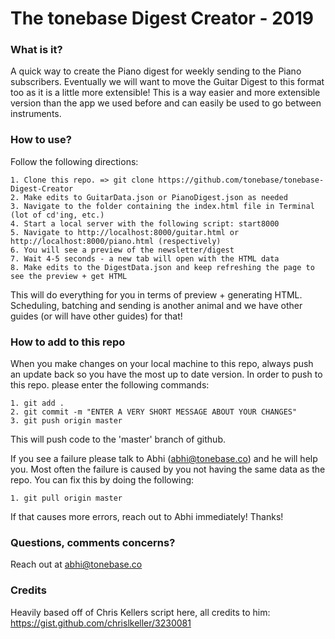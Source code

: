 # The tonebase Digest Creator - 2019

### What is it?

A quick way to create the Piano digest for weekly sending to the Piano subscribers. Eventually we will want to move the Guitar Digest to this format too as it is a little more extensible! This is a way easier and more extensible version than the app we used before and can easily be used to go between instruments.

### How to use?

Follow the following directions:

```
1. Clone this repo. => git clone https://github.com/tonebase/tonebase-Digest-Creator
2. Make edits to GuitarData.json or PianoDigest.json as needed
3. Navigate to the folder containing the index.html file in Terminal (lot of cd'ing, etc.)
4. Start a local server with the following script: start8000
5. Navigate to http://localhost:8000/guitar.html or http://localhost:8000/piano.html (respectively)
6. You will see a preview of the newsletter/digest
7. Wait 4-5 seconds - a new tab will open with the HTML data
8. Make edits to the DigestData.json and keep refreshing the page to see the preview + get HTML
```

This will do everything for you in terms of preview + generating HTML. Scheduling, batching and sending is another animal and we have other guides (or will have other guides) for that!

### How to add to this repo ###

When you make changes on your local machine to this repo, always push an update back so you have the most up to date version. In order to push to this repo. please enter the following commands:

```
1. git add .
2. git commit -m "ENTER A VERY SHORT MESSAGE ABOUT YOUR CHANGES"
3. git push origin master
```

This will push code to the 'master' branch of github. 

If you see a failure please talk to Abhi (abhi@tonebase.co) and he will help you. Most often the failure is caused by you not having the same data as the repo. You can fix this by doing the following:

```
1. git pull origin master
```

If that causes more errors, reach out to Abhi immediately! Thanks!

### Questions, comments concerns?

Reach out at abhi@tonebase.co

### Credits

Heavily based off of Chris Kellers script here, all credits to him: https://gist.github.com/chrislkeller/3230081
